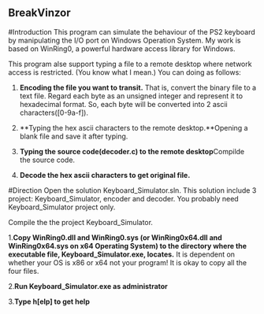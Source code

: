## BreakVinzor

#Introduction
This program can simulate the behaviour of the PS2 keyboard by manipulating the I/O port on Windows Operation System.
My work is based on WinRing0, a powerful hardware access library for Windows.

This program alse support typing a file to a remote desktop where network access is restricted.
(You know what I mean.) You can doing as follows:

1. **Encoding the file you want to transit.** That is, convert the binary file to a text file.
Regard each byte as an unsigned integer and represent it to hexadecimal format.
So, each byte will be converted into 2 ascii characters([0-9a-f]).

2. **Typing the hex ascii characters to the remote desktop.**Opening a blank file and save it after typing.

3. **Typing the source code(decoder.c) to the remote desktop**Compilde the source code.

4. **Decode the hex ascii characters to get original file.**


#Direction
Open the solution Keyboard_Simulator.sln. This solution include 3 project: Keyboard_Simulator, encoder and decoder.
You probably need Keyboard_Simulator project only.

Compile the the project Keyboard_Simulator.

1.**Copy WinRing0.dll and WinRing0.sys (or WinRing0x64.dll and WinRing0x64.sys on x64 Operating System) to the directory
where the executable file, Keyboard_Simulator.exe, locates.** It is dependent on whether your OS is x86 or x64
not your program! It is okay to copy all the four files.

2.**Run Keyboard_Simulator.exe as administrator**

3.**Type h[elp] to get help**

